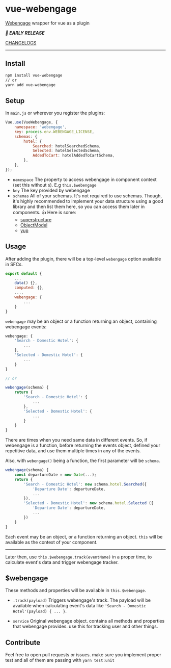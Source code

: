 # vue-webengage

[Webengage](http://webengage.com/) wrapper for vue as a plugin

***👀 EARLY RELEASE***

[CHANGELOGS](https://github.com/alibaba-aero/vue-webengage/blob/master/CHANGELOG.md)

---

## Install

```bash
npm install vue-webengage
// or
yarn add vue-webengage
```


## Setup
In `main.js` or wherever you register the plugins:

```js
Vue.use(VueWebengage, {
    namespace: 'webengage',
    key: process.env.WEBENGAGE_LICENSE,
    schemas: {
        hotel: {
            Searched: hotelSearchedSchema,
            Selected: hotelSelectedSchema,
            AddedToCart: hotelAddedToCartSchema,
        },
    },
});
```

- `namespace`
    The property to access webengage in component context (set this without `$`). E.g `this.$webengage`
- `key`
    The key provided by webengage
- `schemas`
    All of your schemas. It's not required to use schemas. Though, it's highly recommended to implement your data structure using a good library and then list them here, so you can access them later in components. 👍 Here is some: 
    - [superstructure](https://superstructjs.org/)
    - [ObjectModel](https://objectmodel.js.org/)
    - [yup](https://www.npmjs.com/package/yup) 
    

## Usage
After adding the plugin, there will be a top-level `webengage` option available in SFCs. 

```js
export default {
    ...
    data() {},
    computed: {},
    ...,
    webengage: {
        ...
    }
}
```

`webengage` may be an object or a function returning an object, containing webengage events:

```js
webengage: {
    'Search - Domestic Hotel': {
        ...
    },
    'Selected - Domestic Hotel': {
        ...
    }
} 

// or

webengage(schema) {
    return {
        'Search - Domestic Hotel': {
            ...
        },
        'Selected - Domestic Hotel': {
            ...
        }
    }
} 
```

There are times when you need same data in different events. So, if webengage is a function, before returning the events object, defined your repetitive data, and use them multiple times in any of the events.

Also, with `webengage()` being a function, the first parameter will be `schema`.

```js
webengage(schema) {
    const departureDate = new Date(...);
    return {
        'Search - Domestic Hotel': new schema.hotel.Searched({
            'Departure Date': departureDate,
            ...
        }),
        'Selected - Domestic Hotel': new schema.hotel.Selected ({
            'Departure Date': departureDate,
            ...
        })
    }
} 
```

Each event may be an object, or a function returning an object. `this` will be available as the context of your component.

---

Later then, use `this.$webengage.track(eventName)` in a proper time, to calculate event's data and trigger webengage tracker.

## $webengage
These methods and properties will be available in `this.$webengage`.

- `.track(payload)`
    Triggers webengage's track. The payload will be available when calculating event's data like `'Search - Domestic Hotel'(payload) { ... }`.
    
- `service`
    Original webengage object. contains all methods and properties that webengage provides. use this for tracking user and other things.

## Contribute
Feel free to open pull requests or issues. make sure you implement proper test and all of them are passing with `yarn test:unit`
